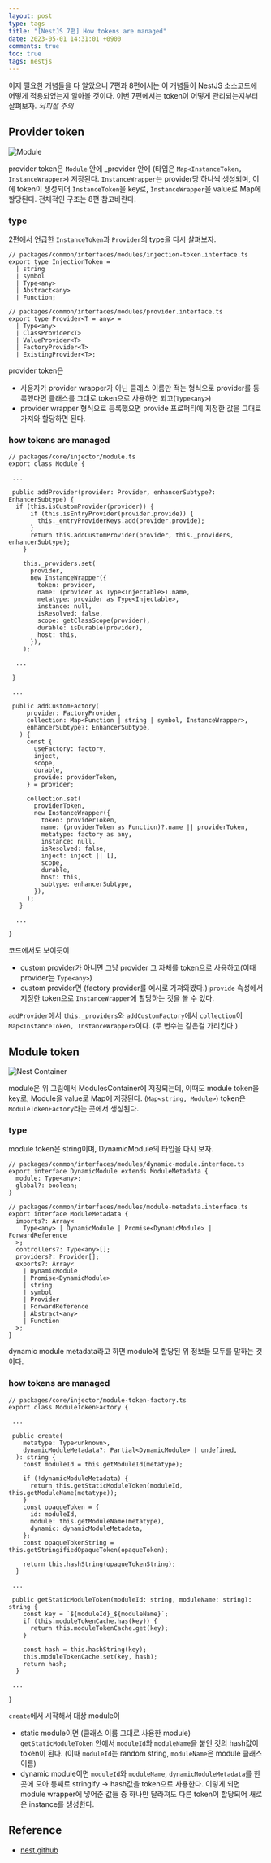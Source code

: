 ```yaml
---
layout: post
type: tags
title: "[NestJS 7편] How tokens are managed"
date: 2023-05-01 14:31:01 +0900
comments: true
toc: true
tags: nestjs
---
```



이제 필요한 개념들을 다 알았으니 7편과 8편에서는 이 개념들이 NestJS 소스코드에 어떻게 적용되었는지 알아볼 것이다. 이번 7편에서는 token이 어떻게 관리되는지부터 살펴보자. *뇌피셜 주의*

## Provider token

![Module](/assets/images/post/2023-05-01-NestJS7-How-tokens-are-managed-20230501175646.png)

provider token은 `Module` 안에 _provider 안에 (타입은 `Map<InstanceToken, InstanceWrapper>`) 저장된다. `InstanceWrapper`는 provider당 하나씩 생성되며, 이에 token이 생성되어 `InstanceToken`을 key로, `InstanceWrapper`을 value로 Map에 할당된다. 전체적인 구조는 8편 참고바란다.

### type

2편에서 언급한 `InstanceToken`과 `Provider`의 type을 다시 살펴보자.

```tsx
// packages/common/interfaces/modules/injection-token.interface.ts
export type InjectionToken =
  | string
  | symbol
  | Type<any>
  | Abstract<any>
  | Function;

// packages/common/interfaces/modules/provider.interface.ts
export type Provider<T = any> =
  | Type<any>
  | ClassProvider<T>
  | ValueProvider<T>
  | FactoryProvider<T>
  | ExistingProvider<T>;
```

provider token은

- 사용자가 provider wrapper가 아닌 클래스 이름만 적는 형식으로 provider를 등록했다면 클래스를 그대로 token으로 사용하면 되고(`Type<any>`)
- provider wrapper 형식으로 등록했으면 provide 프로퍼티에 지정한 값을 그대로 가져와 할당하면 된다.

### how tokens are managed

```tsx
// packages/core/injector/module.ts
export class Module {

 ...

 public addProvider(provider: Provider, enhancerSubtype?: EnhancerSubtype) {
  if (this.isCustomProvider(provider)) {
      if (this.isEntryProvider(provider.provide)) {
        this._entryProviderKeys.add(provider.provide);
      }
      return this.addCustomProvider(provider, this._providers, enhancerSubtype);
    }
 
    this._providers.set(
      provider,
      new InstanceWrapper({
        token: provider,
        name: (provider as Type<Injectable>).name,
        metatype: provider as Type<Injectable>,
        instance: null,
        isResolved: false,
        scope: getClassScope(provider),
        durable: isDurable(provider),
        host: this,
      }),
    );

  ...

 }

 ...

 public addCustomFactory(
     provider: FactoryProvider,
     collection: Map<Function | string | symbol, InstanceWrapper>,
     enhancerSubtype?: EnhancerSubtype,
   ) {
     const {
       useFactory: factory,
       inject,
       scope,
       durable,
       provide: providerToken,
     } = provider;
 
     collection.set(
       providerToken,
       new InstanceWrapper({
         token: providerToken,
         name: (providerToken as Function)?.name || providerToken,
         metatype: factory as any,
         instance: null,
         isResolved: false,
         inject: inject || [],
         scope,
         durable,
         host: this,
         subtype: enhancerSubtype,
       }),
     );
   }

  ...

}
```

코드에서도 보이듯이

- custom provider가 아니면 그냥 provider 그 자체를 token으로 사용하고(이때 provider는 `Type<any>`)
- custom provider면 (factory provider를 예시로 가져와봤다.) `provide` 속성에서 지정한 token으로 `InstanceWrapper`에 할당하는 것을 볼 수 있다.

`addProvider`에서 `this._providers`와 `addCustomFactory`에서 `collection`이 `Map<InstanceToken, InstanceWrapper>`이다. (두 변수는 같은걸 가리킨다.)

## Module token

![Nest Container](/assets/images/post/2023-05-01-NestJS7-How-tokens-are-managed-20230501175720.png)

module은 위 그림에서 ModulesContainer에 저장되는데, 이때도 module token을 key로, Module을 value로 Map에 저장된다. (`Map<string, Module>`) token은 `ModuleTokenFactory`라는 곳에서 생성된다.

### type

module token은 string이며, DynamicModule의 타입을 다시 보자.

```tsx
// packages/common/interfaces/modules/dynamic-module.interface.ts
export interface DynamicModule extends ModuleMetadata {
  module: Type<any>;
  global?: boolean;
}

// packages/common/interfaces/modules/module-metadata.interface.ts
export interface ModuleMetadata {
  imports?: Array<
    Type<any> | DynamicModule | Promise<DynamicModule> | ForwardReference
  >;
  controllers?: Type<any>[];
  providers?: Provider[];
  exports?: Array<
    | DynamicModule
    | Promise<DynamicModule>
    | string
    | symbol
    | Provider
    | ForwardReference
    | Abstract<any>
    | Function
  >;
}
```

dynamic module metadata라고 하면 module에 할당된 위 정보들 모두를 말하는 것이다.

### how tokens are managed

```tsx
// packages/core/injector/module-token-factory.ts
export class ModuleTokenFactory {

 ...

 public create(
    metatype: Type<unknown>,
    dynamicModuleMetadata?: Partial<DynamicModule> | undefined,
  ): string {
    const moduleId = this.getModuleId(metatype);

    if (!dynamicModuleMetadata) {
      return this.getStaticModuleToken(moduleId, this.getModuleName(metatype));
    }
    const opaqueToken = {
      id: moduleId,
      module: this.getModuleName(metatype),
      dynamic: dynamicModuleMetadata,
    };
    const opaqueTokenString = this.getStringifiedOpaqueToken(opaqueToken);

    return this.hashString(opaqueTokenString);
  }

 ...

 public getStaticModuleToken(moduleId: string, moduleName: string): string {
    const key = `${moduleId}_${moduleName}`;
    if (this.moduleTokenCache.has(key)) {
      return this.moduleTokenCache.get(key);
    }

    const hash = this.hashString(key);
    this.moduleTokenCache.set(key, hash);
    return hash;
  }

 ...

}
```

`create`에서 시작해서 대상 module이

- static module이면 (클래스 이름 그대로 사용한 module) `getStaticModuleToken` 안에서 `moduleId`와 `moduleName`을 붙인 것의 hash값이 token이 된다. (이때 `moduleId`는 random string, `moduleName`은 module 클래스 이름)
- dynamic module이면 `moduleId`와 `moduleName`, `dynamicModuleMetadata`를 한 곳에 모아 통째로 stringify → hash값을 token으로 사용한다. 이렇게 되면 module wrapper에 넣어준 값들 중 하나만 달라져도 다른 token이 할당되어 새로운 instance를 생성한다.

## Reference

- [nest github](https://github.com/nestjs/nest)
